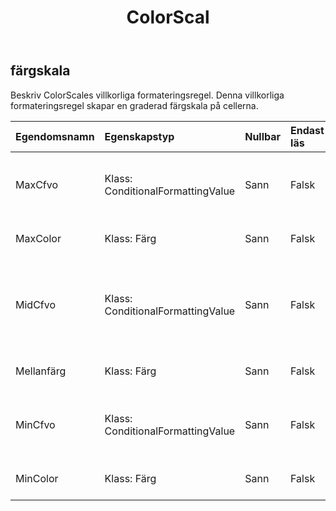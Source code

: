 ﻿---
title: ColorScal
second_title: Aspose.Cells Cloud Documen
type: docs
url: /sv/specification/model/colorscale/
description: "Aspose.Cells Molnmodellspecifikation: ColorScale. Hantera enkelt Excel och andra kalkylarksdokument med funktioner som att öppna, generera, redigera, dela, slå samman, jämföra och konvertera"
weight: 50
---
## **färgskala**

 Beskriv ColorScales villkorliga formateringsregel. Denna villkorliga formateringsregel skapar en graderad färgskala på cellerna.

| Egendomsnamn| Egenskapstyp| Nullbar| Endast läs| Standardvärde| Beskrivning|
|:- |:- |:- |:- |:- |:- |
| MaxCfvo| Klass: ConditionalFormattingValue| Sann| Falsk|| Hämta eller ställ in denna ColorScales maxvärdeobjekt. Det går inte att ställa in null eller CFValueObject med typen FormatConditionValueType.Min.|
| MaxColor| Klass: Färg| Sann| Falsk||Hämta eller ställ in gradientfärgen för det maximala värdet i intervallet.|
| MidCfvo| Klass: ConditionalFormattingValue| Sann| Falsk|| Hämta eller ställ in denna ColorScales medelvärde objekt. Det går inte att ställa in CFValueObject med typen FormatConditionValueType.Max eller FormatConditionValueType.Min.|
| Mellanfärg| Klass: Färg| Sann| Falsk|| Hämta eller ställ in gradientfärgen för mittvärdet i intervallet.|
| MinCfvo| Klass: ConditionalFormattingValue| Sann| Falsk|| Hämta eller ställ in denna ColorScales minvärdeobjekt. Det går inte att ställa in null eller CFValueObject med typen FormatConditionValueType.Max.|
| MinColor| Klass: Färg| Sann| Falsk|| Hämta eller ställ in gradientfärgen för det lägsta värdet i intervallet.|

